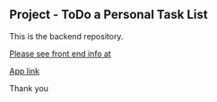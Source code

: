 ## Project - ToDo a Personal Task List
This is the backend repository. 

[Please see front end info at](https://github.com/kjwagner613/ToDo-List-Frontend)


[App link](https://kjs-todo-list.netlify.app/) 

Thank you